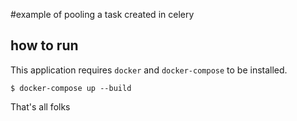 #example of pooling a task created in celery

## how to run

This application requires `docker` and `docker-compose` to be installed.
```
$ docker-compose up --build
```

That's all folks 
